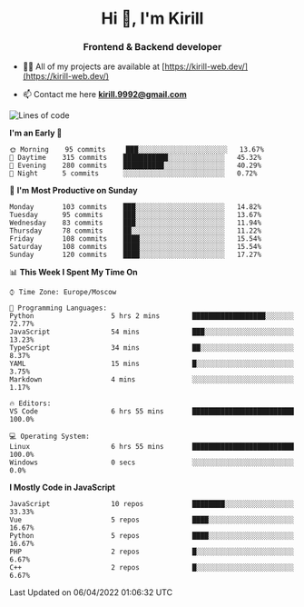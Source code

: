 <h1 align="center">Hi 👋, I'm Kirill</h1>
<h3 align="center">Frontend & Backend developer</h3>

- 👨‍💻 All of my projects are available at [https://kirill-web.dev/](https://kirill-web.dev/)

- 📫 Contact me here **kirill.9992@gmail.com**











<!--START_SECTION:waka-->
![Lines of code](https://img.shields.io/badge/From%20Hello%20World%20I%27ve%20Written-474%20Thousand%20lines%20of%20code-blue)

**I'm an Early 🐤** 

```text
🌞 Morning    95 commits     ███░░░░░░░░░░░░░░░░░░░░░░   13.67% 
🌆 Daytime    315 commits    ███████████░░░░░░░░░░░░░░   45.32% 
🌃 Evening    280 commits    ██████████░░░░░░░░░░░░░░░   40.29% 
🌙 Night      5 commits      ░░░░░░░░░░░░░░░░░░░░░░░░░   0.72%

```
📅 **I'm Most Productive on Sunday** 

```text
Monday       103 commits    ███░░░░░░░░░░░░░░░░░░░░░░   14.82% 
Tuesday      95 commits     ███░░░░░░░░░░░░░░░░░░░░░░   13.67% 
Wednesday    83 commits     ███░░░░░░░░░░░░░░░░░░░░░░   11.94% 
Thursday     78 commits     ██░░░░░░░░░░░░░░░░░░░░░░░   11.22% 
Friday       108 commits    ████░░░░░░░░░░░░░░░░░░░░░   15.54% 
Saturday     108 commits    ████░░░░░░░░░░░░░░░░░░░░░   15.54% 
Sunday       120 commits    ████░░░░░░░░░░░░░░░░░░░░░   17.27%

```


📊 **This Week I Spent My Time On** 

```text
⌚︎ Time Zone: Europe/Moscow

💬 Programming Languages: 
Python                   5 hrs 2 mins        ██████████████████░░░░░░░   72.77% 
JavaScript               54 mins             ███░░░░░░░░░░░░░░░░░░░░░░   13.23% 
TypeScript               34 mins             ██░░░░░░░░░░░░░░░░░░░░░░░   8.37% 
YAML                     15 mins             █░░░░░░░░░░░░░░░░░░░░░░░░   3.75% 
Markdown                 4 mins              ░░░░░░░░░░░░░░░░░░░░░░░░░   1.17%

🔥 Editors: 
VS Code                  6 hrs 55 mins       █████████████████████████   100.0%

💻 Operating System: 
Linux                    6 hrs 55 mins       █████████████████████████   100.0% 
Windows                  0 secs              ░░░░░░░░░░░░░░░░░░░░░░░░░   0.0%

```

**I Mostly Code in JavaScript** 

```text
JavaScript               10 repos            ████████░░░░░░░░░░░░░░░░░   33.33% 
Vue                      5 repos             ████░░░░░░░░░░░░░░░░░░░░░   16.67% 
Python                   5 repos             ████░░░░░░░░░░░░░░░░░░░░░   16.67% 
PHP                      2 repos             █░░░░░░░░░░░░░░░░░░░░░░░░   6.67% 
C++                      2 repos             █░░░░░░░░░░░░░░░░░░░░░░░░   6.67%

```



 Last Updated on 06/04/2022 01:06:32 UTC
<!--END_SECTION:waka-->
